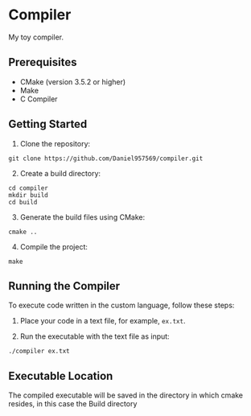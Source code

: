 # Compiler

My toy compiler.

## Prerequisites

- CMake (version 3.5.2 or higher)
- Make
- C Compiler 

## Getting Started

1. Clone the repository:

```shell
git clone https://github.com/Daniel957569/compiler.git
```

2. Create a build directory:

```shell
cd compiler
mkdir build
cd build
```

3. Generate the build files using CMake:

```shell
cmake ..
```

4. Compile the project:

```shell
make
```


## Running the Compiler

To execute code written in the custom language, follow these steps:

1. Place your code in a text file, for example, `ex.txt`.

2. Run the executable with the text file as input:

```shell
./compiler ex.txt
```


## Executable Location

The compiled executable will be saved in the directory in which cmake resides,
in this case the Build directory

